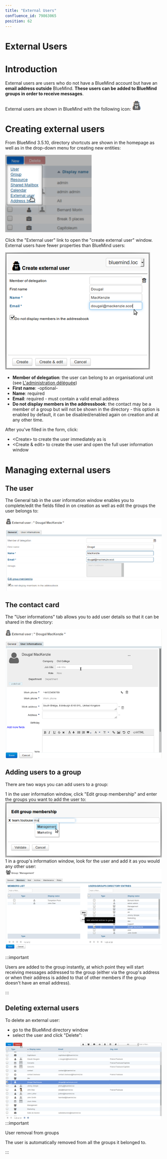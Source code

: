 ```yaml
---
title: "External Users"
confluence_id: 79863065
position: 62
---
```

# External Users


# Introduction

External users are users who do not have a BlueMind account but have an **email address outside** BlueMind. ****These users can be added to BlueMind groups in order to receive messages****.  

External users are shown in BlueMind with the following icon: ![](../../../attachments/79863065/79863068.png)


# Creating external users

From BlueMind 3.5.10, directory shortcuts are shown in the homepage as well as in the drop-down menu for creating new entities:

![](../../../attachments/79863065/79863073.png)

Click the "External user" link to open the "create external user" window. External users have fewer properties than BlueMind users:


![](../../../attachments/79863065/79863074.png)

- **Member of delegation**: the user can belong to an organisational unit (see [L'administration déléguée](/Guide_de_l_administrateur/Gestion_des_entités/Utilisateurs/L_administration_déléguée/))
- **First name**: -optional-
- **Name**: required
- **Email**: required - must contain a valid email address
- **Do not display members in the addressbook**: the contact may be a member of a group but will not be shown in the directory - this option is enabled by default, it can be disabled/enabled again on creation and at any other time.


After you've filled in the form, click:

- &lt;Create> to create the user immediately as is
- &lt;Create & edit> to create the user and open the full user information window


# Managing external users

## The user

The General tab in the user information window enables you to complete/edit the fields filled in on creation as well as edit the groups the user belongs to:

![](../../../attachments/79863065/79863075.png)

## The contact card

The "User informations" tab allows you to add user details so that it can be shared in the directory:

![](../../../attachments/79863065/79863077.png)

## Adding users to a group

There are two ways you can add users to a group:

1 in the user information window, click "Edit group membership" and enter the groups you want to add the user to:![](../../../attachments/79863065/79863078.png)
1 in a group's information window, look for the user and add it as you would any other user:![](../../../attachments/79863065/79863079.png)

:::important

Users are added to the group instantly, at which point they will start receiving messages addressed to the group (either via the group's address or when their address is added to that of other members if the group doesn't have an email address).

:::

## Deleting external users

To delete an external user:

- go to the BlueMind directory window
- select the user and click "Delete":


![](../../../attachments/79863065/79863080.png)
:::important

User removal from groups

The user is automatically removed from all the groups it belonged to.

:::


